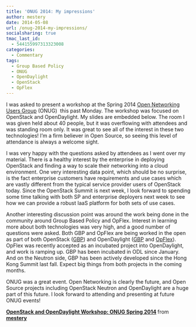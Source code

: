```yaml
---
title: 'ONUG 2014: My impressions'
author: mestery
date: 2014-05-08
url: /onug-2014-my-impressions/
socialsharing: true
tmac_last_id:
  - 544155997313323008
categories:
  - Commentary
tags:
  - Group Based Policy
  - ONUG
  - OpenDaylight
  - OpenStack
  - OpFlex
---
```

I was asked to present a workshop at the Spring 2014 <a title="ONUG" href="http://opennetworkingusergroup.com/" target="_blank">Open Networking Users Group</a> (ONUG)  this past Monday. The workshop was focused on OpenStack and OpenDaylight. My slides are embedded below. The room I was given held about 40 people, but it was overflowing with attendees and was standing room only. It was great to see all of the interest in these two technologies! I&#8217;m a firm believer in Open Source, so seeing this level of attendance is always a welcome sight.

I was very happy with the questions asked by attendees as I went over my material. There is a healthy interest by the enterprise in deploying OpenStack and finding a way to scale their networking into a cloud environment. One very interesting data point, which should be no surprise, is the fact enterprise customers have requirements and use cases which are vastly different from the typical service provider users of OpenStack today. Since the OpenStack Summit is next week, I look forward to spending some time talking with both SP and enterprise deployers next week to see how we can provide a robust IaaS platform for both sets of use cases.

Another interesting discussion point was around the work being done in the community around Group Based Policy and OpFlex. Interest in learning more about both technologies was very high, and a good number of questions were asked. Both GBP and OpFlex are being worked in the open as part of both OpenStack (<a title="OpenStack Group Based Policy" href="https://wiki.openstack.org/wiki/Meetings/Neutron_Group_Policy" target="_blank">GBP</a>) and OpenDaylight (<a title="OpenDaylight GBP" href="https://wiki.opendaylight.org/view/Group_Policy:Main" target="_blank">GBP</a> and <a title="OpenDaylight OpFlex" href="https://wiki.opendaylight.org/view/OpFlex:Main" target="_blank">OpFlex</a>). OpFlex was recently accepted as an incubated project into OpenDaylight, and work is ramping up. GBP has been incubated in ODL since January. And on the Neutron side, GBP has been actively developed since the Hong Kong Summit last fall. Expect big things from both projects in the coming months.

ONUG was a great event. Open Networking is clearly the future, and Open Source projects including OpenStack Neutron and OpenDaylight are a huge part of this future. I look forward to attending and presenting at future ONUG events!



<div style="margin-bottom: 5px;">
  <strong> <a title="OpenStack and OpenDaylight Workshop: ONUG Spring 2014" href="https://www.slideshare.net/mestery/openstack-and-opendaylight-workshop-onug-spring-2014" target="_blank">OpenStack and OpenDaylight Workshop: ONUG Spring 2014</a> </strong> from <strong><a href="http://www.slideshare.net/mestery" target="_blank">mestery</a></strong>
</div>

&nbsp;
